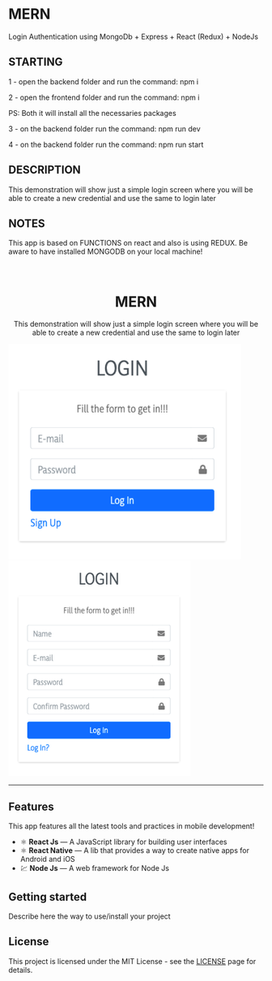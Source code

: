 # MERN
Login Authentication using MongoDb + Express + React (Redux) + NodeJs

## STARTING
1 - open the backend folder and run the command: npm i

2 - open the frontend folder and run the command: npm i

PS: Both it will install all the necessaries packages

3 - on the backend folder run the command: npm run dev

4 - on the backend folder run the command: npm run start

## DESCRIPTION
This demonstration will show just a simple login screen where you will be able to create a new credential and use the same to login later

## NOTES
This app is based on FUNCTIONS on react and also is using REDUX. Be aware to have installed MONGODB on your local machine!


<h1 align="center">
<br>
MERN
</h1>

<p align="center">This demonstration will show just a simple login screen where you will be able to create a new credential and use the same to login later</p>

<div>
  <img src="login.png" alt="demo" height="425">
  <img src="signup.png" alt="demo" height="425">
</div>

<hr />

## Features
[//]: # (Add the features of your project here:)
This app features all the latest tools and practices in mobile development!

- ⚛️ **React Js** — A JavaScript library for building user interfaces
- ⚛️ **React Native** — A lib that provides a way to create native apps for Android and iOS
- 💹 **Node Js** — A web framework for Node Js

## Getting started

Describe here the way to use/install your project


## License

This project is licensed under the MIT License - see the [LICENSE](https://opensource.org/licenses/MIT) page for details.